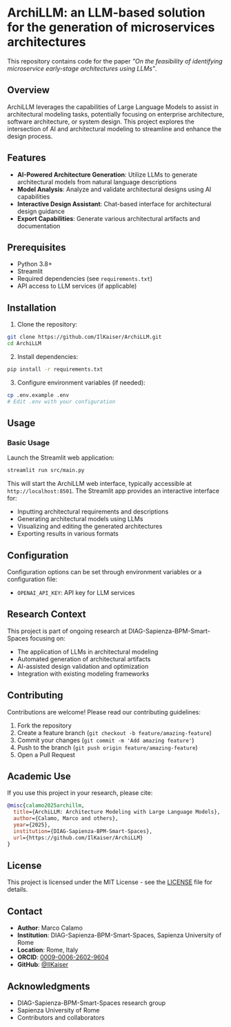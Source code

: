 # ArchiLLM: an LLM-based solution for the generation of microservices architectures

This repository contains code for the paper *"On the feasibility of identifying microservice early-stage architectures using LLMs"*.

## Overview

ArchiLLM leverages the capabilities of Large Language Models to assist in architectural modeling tasks, potentially focusing on enterprise architecture, software architecture, or system design. This project explores the intersection of AI and architectural modeling to streamline and enhance the design process.

## Features

- **AI-Powered Architecture Generation**: Utilize LLMs to generate architectural models from natural language descriptions
- **Model Analysis**: Analyze and validate architectural designs using AI capabilities
- **Interactive Design Assistant**: Chat-based interface for architectural design guidance
- **Export Capabilities**: Generate various architectural artifacts and documentation

## Prerequisites

- Python 3.8+
- Streamlit
- Required dependencies (see `requirements.txt`)
- API access to LLM services (if applicable)

## Installation

1. Clone the repository:
```bash
git clone https://github.com/IlKaiser/ArchiLLM.git
cd ArchiLLM
```

2. Install dependencies:
```bash
pip install -r requirements.txt
```

3. Configure environment variables (if needed):
```bash
cp .env.example .env
# Edit .env with your configuration
```

## Usage

### Basic Usage

Launch the Streamlit web application:

```bash
streamlit run src/main.py
```

This will start the ArchiLLM web interface, typically accessible at `http://localhost:8501`. The Streamlit app provides an interactive interface for:

- Inputting architectural requirements and descriptions
- Generating architectural models using LLMs
- Visualizing and editing the generated architectures
- Exporting results in various formats



## Configuration

Configuration options can be set through environment variables or a configuration file:

- `OPENAI_API_KEY`: API key for LLM services


## Research Context

This project is part of ongoing research at DIAG-Sapienza-BPM-Smart-Spaces focusing on:

- The application of LLMs in architectural modeling
- Automated generation of architectural artifacts
- AI-assisted design validation and optimization
- Integration with existing modeling frameworks

## Contributing

Contributions are welcome! Please read our contributing guidelines:

1. Fork the repository
2. Create a feature branch (`git checkout -b feature/amazing-feature`)
3. Commit your changes (`git commit -m 'Add amazing feature'`)
4. Push to the branch (`git push origin feature/amazing-feature`)
5. Open a Pull Request

## Academic Use

If you use this project in your research, please cite:

```bibtex
@misc{calamo2025archillm,
  title={ArchiLLM: Architecture Modeling with Large Language Models},
  author={Calamo, Marco and others},
  year={2025},
  institution={DIAG-Sapienza-BPM-Smart-Spaces},
  url={https://github.com/IlKaiser/ArchiLLM}
}
```

## License

This project is licensed under the MIT License - see the [LICENSE](LICENSE) file for details.

## Contact

- **Author**: Marco Calamo
- **Institution**: DIAG-Sapienza-BPM-Smart-Spaces, Sapienza University of Rome
- **Location**: Rome, Italy
- **ORCID**: [0009-0006-2602-9604](https://orcid.org/0009-0006-2602-9604)
- **GitHub**: [@IlKaiser](https://github.com/IlKaiser)


## Acknowledgments

- DIAG-Sapienza-BPM-Smart-Spaces research group
- Sapienza University of Rome
- Contributors and collaborators

